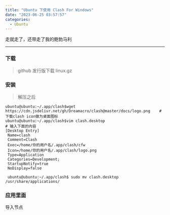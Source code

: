 ```yaml
---
title: "Ubuntu 下使用 Clash For Windows"
date: "2023-06-25 03:57:57"
categories:
  - Ubuntu
---
```


走就走了，还带走了我的鲍勃马利

---

### 下载

> github 发行版下载 linux.gz


### 安装

> 解压之后
````
ubuntu@ubuntu:~/.app/clash$wget https://cdn.jsdelivr.net/gh/Dreamacro/clash@master/docs/logo.png	# 下载clash icon做为桌面图标
ubuntu@ubuntu:~/.app/clash$vim clash.desktop
# 输入下面的内容
[Desktop Entry]
 Name=clash
 Comment=Clash
 Exec=/home/你的用户名/.app/clash/cfw
 Icon=/home/你的用户名/.app/clash/logo.png
 Type=Application
 Categories=Development;
 StartupNotify=true
 NoDisplay=false

 ubuntu@ubuntu:~/.app/clash$ sudo mv clash.desktop /usr/share/applications/
````

### 应用里面

导入节点
